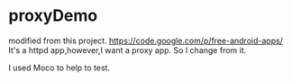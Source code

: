 proxyDemo
=========

modified from this project. https://code.google.com/p/free-android-apps/ 
It's a httpd app,however,I want a proxy app. So I change from it.

I used Moco to help to test.
